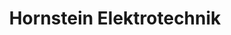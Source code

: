 ---
title: "Hornstein Elektrotechnik"
url: /wilhelmsfeld/hornstein-elektrotechnik/
shop: Elektronik
---
